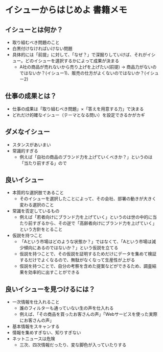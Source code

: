 # イシューからはじめよ 書籍メモ

## イシューとは何か？
- 取り組むべき問題のこと
- 白黒付けなければいけない問題
- 具体的には「前提」に対して、「なぜ？」で深掘りしていけば、それがイシュー。どのイシューを選択するかによって成果が決まる
  - A社の商品が売れないから売り上げを上げたい(前提) -> 商品力がないのではないか？(イシュー1)、販売の仕方がよくないのではないか？(イシュー2)

## 仕事の成果とは？
- 仕事の成果は「取り組むべき問題」×「答えを用意する力」で決まる
- どれだけ的確なイシュー（テーマとなる問い）を設定できるかがカギ

## ダメなイシュー
- スタンスがあいまい
- 常識的すぎる
  - 例えば「自社の商品のブランド力を上げていくべきか？」というのは「当たり前すぎる」ので

## 良いイシュー
- 本質的な選択肢であること
  - そのイシューを選択したことによって、その会社、部署の動きが大きく変わる選択のこと
- 常識を否定しているもの
  - 例えば「若者向けにブランド力を上げていく」というのは世の中的に当たり前すぎるから、その逆で「高齢者向けにブランド力を上げていく」という方針をとること
- 仮説を持つこと
  - 「Aという市場はどのような状態か？」ではなくて、「Aという市場は減少傾向にあるのではないか？」という仮説を立てる
  - 仮説を持つことで、その仮説を証明するためだけにデータを集めて検証するだけでよくなるので、無駄がなくなって生産性が上がる
  - 仮説を持つことで、自分の考察を含めた提案などができるため、調査結果を効率的に出すことができる

## 良いイシューを見つけるには？
- 一次情報を仕入れること
  - 誰のフィルターも通っていない生の声を仕入れる
  - 例えば、「その商品を買ったお客さんの声」「Webサービスを使った実際にお客さんの声」
- 基本情報をスキャンする
- 情報を集めすぎない、知りすぎない
- ネットニュースは危険
  - 三次、四次情報だったり、変な脚色が入っていたりする
